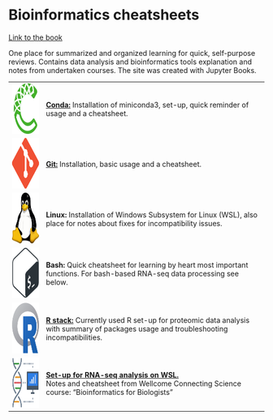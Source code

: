 Bioinformatics cheatsheets
================

[Link to the book](https://martynamu.github.io/Bioinformatics_cheatsheets/intro.html)

One place for summarized and organized learning for quick, self-purpose
reviews. Contains data analysis and bioinformatics tools explanation and
notes from undertaken courses. The site was created with Jupyter Books.

|                                                                     |                                                                                                                                                   |
|---------------------------------------------------------------------|---------------------------------------------------------------------------------------------------------------------------------------------------|
| <img src="images/conda.png" height="100" alt="image" />          | **[Conda:](https://martynamu.github.io/Bioinformatics_cheatsheets/conda_cheatsheet.html)** Installation of miniconda3, set-up, quick reminder of usage and a cheatsheet.                                                      |
| <img src="images/git.png" height="100" alt="image" />            | **[Git:](https://martynamu.github.io/Bioinformatics_cheatsheets/git.html)** Installation, basic usage and a cheatsheet.                                                                                          |
| <img src="images/linux.svg" height="100" alt="image" />          | **Linux:** Installation of Windows Subsystem for Linux (WSL), also place for notes about fixes for incompatibility issues.                        |
| <img src="images/bash.png" height="100" alt="image" />           | **Bash:** Quick cheatsheet for learning by heart most important functions. For bash-based RNA-seq data processing see below.                      |
| <img src="images/R_logo.svg" height="100" alt="image" />         | **[R stack:](https://martynamu.github.io/Bioinformatics_cheatsheets/R_stack_cheatsheet.html)** Currently used R set-up for proteomic data analysis with summary of packages<break> usage and troubleshooting incompatibilities. |
| <img src="images/bioinformatics.png" height="100" alt="image" /> | **[Set-up for RNA-seq analysis on WSL.](https://martynamu.github.io/Bioinformatics_cheatsheets/setup.html)** <br>Notes and cheatsheet from Wellcome Connecting Science course: “Bioinformatics for Biologists”     |
